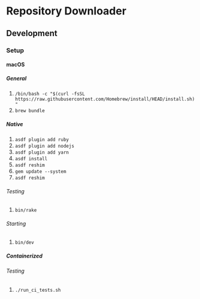 # Repository Downloader
## Development
### Setup
#### macOS
##### General
1. `/bin/bash -c "$(curl -fsSL https://raw.githubusercontent.com/Homebrew/install/HEAD/install.sh)"`
2. `brew bundle`

##### Native

1. `asdf plugin add ruby`
2. `asdf plugin add nodejs`
3. `asdf plugin add yarn`
4. `asdf install`
5. `asdf reshim`
6. `gem update --system`
7. `asdf reshim`

###### Testing

1. `bin/rake`

###### Starting

1. `bin/dev`

##### Containerized

###### Testing

1. `./run_ci_tests.sh`
